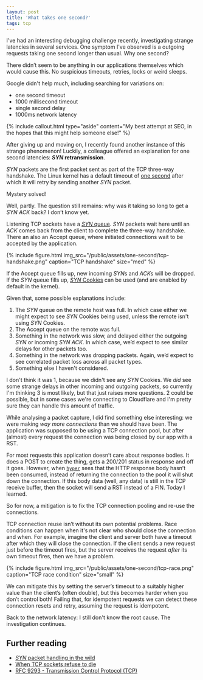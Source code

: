 ```yaml
---
layout: post
title: 'What takes one second?'
tags: tcp
---
```


<!-- markdownlint-disable MD036 MD033 -->

I've had an interesting debugging challenge recently, investigating strange latencies in several services. One symptom I've observed is a outgoing requests taking one second longer than usual. Why one second?

There didn’t seem to be anything in our applications themselves which would cause this. No suspicious timeouts, retries, locks or weird sleeps.

Google didn't help much, including searching for variations on:

- one second timeout
- 1000 millisecond timeout
- single second delay
- 1000ms network latency

{% include callout.html
  type="aside"
  content="My best attempt at SEO, in the hopes that this might help someone else!"
%}

After giving up and moving on, I recently found another instance of this strange phenomenon! Luckily, a colleague offered an explanation for one second latencies: ***SYN* retransmission**.

*SYN* packets are the first packet sent as part of the TCP three-way handshake. The Linux kernel has a default timeout of [one second](https://github.com/torvalds/linux/blob/2fcd07b7ccd5fd10b2120d298363e4e6c53ccf9c/include/net/tcp.h#L144) after which it will retry by sending another *SYN* packet.

Mystery solved!

Well, partly. The question still remains: why was it taking so long to get a *SYN* *ACK* back? I don’t know yet.

Listening TCP sockets have a [*SYN* queue](https://blog.cloudflare.com/*syn*-packet-handling-in-the-wild/#*syn*queue). *SYN* packets wait here until an *ACK* comes back from the client to complete the three-way handshake. There an also an Accept queue, where initiated connections wait to be accepted by the application.

{% include figure.html
  img_src="/public/assets/one-second/tcp-handshake.png"
  caption="TCP handshake"
  size="med"
%}

If the Accept queue fills up, new incoming *SYN*s and *ACK*s will be dropped. If the *SYN* queue fills up, [*SYN* Cookies](https://blog.cloudflare.com/*syn*-packet-handling-in-the-wild/#*syn*flood) can be used (and are enabled by default in the kernel).

Given that, some possible explanations include:

1. The *SYN* queue on the remote host was full. In which case either we might expect to see *SYN* Cookies being used, unless the remote isn't using *SYN* Cookies.
2. The Accept queue on the remote was full.
3. Something in the network was slow, and delayed either the outgoing *SYN* or incoming *SYN* *ACK*. In which case, we’d expect to see similar delays for other packets too.
4. Something in the network was dropping packets. Again, we’d expect to see correlated packet loss across all packet types.
5. Something else I haven't considered.

I don't think it was 1, because we didn't see any *SYN* Cookies. We *did* see some strange delays in other incoming and outgoing packets, so currently I'm thinking 3 is most likely, but that just raises more questions. 2 could be possible, but in some cases we're connecting to Cloudflare and I'm pretty sure they can handle this amount of traffic.

While analysing a packet capture, I did find something else interesting: we were making *way more connections* than we should have been. The application was supposed to be using a TCP connection pool, but after (almost) every request the connection was being closed by our app with a RST.

For most requests this application doesn’t care about response bodies. It does a POST to create the thing, gets a 200/201 status in response and off it goes. However, when [`hyper`](https://github.com/hyperium/hyper) sees that the HTTP response body hasn’t been consumed, instead of returning the connection to the pool it will shut down the connection. If this body data (well, any data) is still in the TCP receive buffer, then the socket will send a RST instead of a FIN. Today I learned.

So for now, a mitigation is to fix the TCP connection pooling and re-use the connections.

TCP connection reuse isn’t without its own potential problems. Race conditions can happen when it's not clear who should close the connection and when. For example, imagine the client and server both have a timeout after which they will close the connection. If the client sends a new request just before the timeout fires, but the server receives the request *after* its own timeout fires, then we have a problem.

{% include figure.html
  img_src="/public/assets/one-second/tcp-race.png"
  caption="TCP race condition"
  size="small"
%}

We can mitigate this by setting the server’s timeout to a suitably higher value than the client’s (often double), but this becomes harder when you don’t control both! Failing that, for idempotent requests we can detect these connection resets and retry, assuming the request is idempotent.

Back to the network latency: I still don't know the root cause. The investigation continues.

## Further reading

- [*SYN* packet handling in the wild](https://blog.cloudflare.com/*syn*-packet-handling-in-the-wild/)
- [When TCP sockets refuse to die](https://blog.cloudflare.com/when-tcp-sockets-refuse-to-die/)
- [RFC 9293 - Transmission Control Protocol (TCP)](https://datatracker.ietf.org/doc/rfc9293/)
